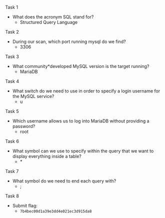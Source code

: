 Task 1
 * What does the acronym SQL stand for?
	 * Structured Query Language

Task 2
* During our scan, which port running mysql do we find?
	* 3306

Task 3
* What community*developed MySQL version is the target running?
	* MariaDB

Task 4
* What switch do we need to use in order to specify a login username for the MySQL service?
	* u

Task 5
* Which username allows us to log into MariaDB without providing a password?
	* root

Task 6
* What symbol can we use to specify within the query that we want to display everything inside a table?
	* \*

Task 7
* What symbol do we need to end each query with?
	* \;

Task 8
* Submit flag:
	* `7b4bec00d1a39e3dd4e021ec3d915da8`